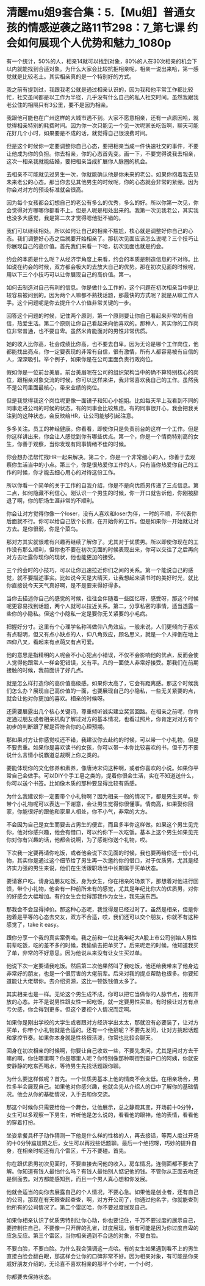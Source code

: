 # 清醒mu姐9套合集：5.【Mu姐】普通女孩的情感逆袭之路11节298：7_第七课 约会如何展现个人优势和魅力_1080p

有一个统计，50%的人，相亲14就可以找到对象，80%的人在30次相亲的机会下以内就能找到合适对象。为什么大家会比较抗拒相亲呢，相亲一说出来哈，第一感觉就是比较老土。其实相亲真的是一个特别好的方式。

我之前有提到过，我跟我老公就是通过相亲认识的，因为我和他平常工作都比较忙，社交虽间都是以工作为半径，几乎没有什么自己的私人社交时间。虽然我跟我老公住的相隔只有3公里，要不是因为相亲。

我跟他可能也在广州这样的大城市遇不到。大家不愿意相亲，还有一点原因哈，就觉得相亲特别的耗费时间。因为你一次只能见一个见一次呢家长吃饭啊，聊天可能花好几个小时，如果要是不成的话，就觉得自己很浪费时间。

但是这个时候你一定要调整你自己心态，要把相亲当成一件快速社交的事件，不要让他成为你的负担。你去相亲，你的心态首先变。画一下，不要觉得说我去相亲，这次一相亲我就能结婚，要把相亲当成扩展你人脉圈的机会。

去相亲不可能就见过男生一次，你就能确认他是你未来的老公。如果你抱着我去见未来老公的心态。那当你去见其他男生的时候呢，你的心态就会非常的紧绷。因为你会对对方的预设标准就会很高。

因为每个女孩都会幻想自己的老公有多么的优秀，多么的好。所以你第一次见，你会觉得对方哪哪你都看不上。但是人呢是相处出来的。我第一次见我老公，其实我也没多大感觉，我是第二次才觉得嗯他挺不错的。

我们可以继续相处。所以如何让自己的相亲不尴尬，核心就是调整好你自己的心态。我们调整好心态之后就要开始相亲了。那初次见面应该怎么说呢？三个技巧让你展现自己的高价值。首先我们来看一下哈，初次见面也就是约会。

约会的本质是什么呢？从经济学角度上来看，约会的本质是制造信息的不对称。比如说在约会的时候，双方都会极大的去放大自己的优势。那在初次见面的时候呢，用以下三个小技巧可以让你展现自己的高价值。第一。

如何去制造对自己有利的信息。你是做什么工作的，这个问题在初次相亲当中是比较容易被问到的。因为两个人嘛都不熟找话题，那最快的方式呢？就是从聊工作入手。这个问题呢是你去提升个人价值非常关键的一步。

回答这个问题的时候，记住两个原则，第一个原则要让你自己看起来非常的有自信，热爱生活。第二个原则让你自己看起来向他喜欢的。那种人，其实你的工作岗位非常普通，也不要自卑。虽然米肯能面对的男性非常优质。

她的收入比你高，社会成绩比你高，也不要去自卑。因为无论是哪个工作岗位，他都能找出亮点，你一定要表现的非常有自信，很有激情，所有人都容易被有自信的人，深深吸引。举个例子，如果你是在公司里面负责行政岗位。

假如你是一位前台美眉。前台美眉呢在公司的组织架构当中的确不算特别核心的岗位，跟相亲对象交流的时候，你可以这样来讲，我非常喜欢我自己的工作。虽然我不是公司里面最核心，带来业绩的岗位。

但是我觉得我这个岗位呢更像一面镜子和知心小姐姐。比如每天早上我看到不同的同事走进公司的时候的状态。有的同事会比较焦虑。有的同事很开心，我会把我关注到的这种状态，会反映给HR，让公司能够引起注意。

多多关注。员工的神经健康。你看看，即使你只是负责前台的这样一个工作。但是你这样讲出来，你会让人感觉到你有哪些优点。第一个，你是一个情商特别高的女生，你善于观察，当你发现有同事情绪不佳的时候。

你会想办法帮忙找HR一起来解决。第二个，你是一个非常细心的人，你善于去观察你生活当中的小点。第三个，你是很热爱你工作的人，只有当你热爱你自己的工作的时候，你才能去细心用心的对待这份工作。

所以你看一个简单的关于工作的自我介绍，你是不是向优质男传递了三点信息。第二点，如何隐藏不利信心。刚认识一个男生的时候，你一开口就告诉他，你刚被辞退了啊，你的职场生涯非常的不顺利。

你会让对方觉得你像一个loser，没有人喜欢和loser为伴，一时的不顺，不代表你后面就不行。你可以给自己放个长假，在开始你的工作。但是如果你一开始就让对方去。是你很弱，你是个菜鸟。

那对方其实就很难有兴趣再继续了解你了。尤其对于优质男。所以即使你现在的工作没有那么顺利，但你也不要在初次见面的时候表现出来，你可以交往了之后再向对方去吐露你现你的现状，他也能更加的接受。

三个约会时的小技巧，可以让你迅速拉近你们之间的关系。第一个能说自己的感觉，就不要描述事实。比如说今天是大晴天，让我想起来读书时的美好时光，就比你直接说今天天气真好啊，是不是要来得好得多。

当你去描述你自己的感觉的时候，往往会伴随着一些回忆呀，感受呀，那这个时候呢更容易找到话题，两个人就可以拉近关系。第二，分享私密的事情，适当透露一些你的小隐私。但这个小隐私一定是要你无关紧要的小毛病。

把握好分寸。这里有个心理学名称叫做仰八角效应。一般来说，人们更倾向于喜欢有点聪明，但又有点小缺点的人，仰八角效应，顾名思义，就是一个人摔倒在地上四仰八叉，看起来有点萌又有点可爱。

他的意思是指精明的人呢会不小心犯点小错误，不仅不会影响他的优点，反而会使人觉得他跟常人一样会犯错误，又有平。凡的一面使人非常好接受。那我们在前期接触的时候，我前面讲了好几点。

就是怎么样打造你的高价值高级感。如果你太高了，它会有距离感。那这个时候我们怎么办？展现自己高价值的一面，也要展现自己的小隐私，一些无关紧要的点，就会让他对你更加的喜欢。相亲的时候呀。

还需要展露出几个核心关键词，尊重倾听诚实建立奖赏回路。在相亲之前呢，你肯定通过朋友或者相亲机构了解过对方的基本情况，也看过照片，你肯定对对方有个初步的判断跟了解是否符合你的心理预期。

那如果对方让你感觉哎还不错，我建议你去赴约的时候，可以带一个小礼物，但是不要贵重。如果你是喜欢读书的女孩，你可以带一本你比较喜欢的书，但千万不要说什么言情小说霸道总裁啊上你之类的。

要能体现你的文化修养和素养，像唐诗宋词这种啊，或者你喜欢的小说。如果你平常自己会做手。可以DIY个手工皂之类的，提着你很会生活，实在不知道送什么，你可以送个书签。比如像木质的那种要显得比较有质感。

为什么我建议你一定要带个小礼物啊？因为相亲一般的情况下，都是男生买单。你带个小礼物呢可以表达一下谢意，会让男生觉得你很懂事。情商高，如果娶你回家，你能很好的跟他和家里人相处，你不小气，非常的大方。

不会因为自己是女生而要去占男生的便宜，而且多半你这样做。如果这个男生见完你，他对你感兴趣，他会有借口，可以约你下一次吃饭。基本上这个男生如果见完你对你有兴趣的话，他都会说啊，为了感谢你送个礼物，哎。

下次我一定要再请你吃饭，或者他会说下次见面的时候，我也要再给你还一份小礼物，其实你是通过这个细节给了男生再一次邀约你的借口，对于优质男，尤其是经济实力强的男生来说，他们在生活跟职场当中长期属于买单状态。

要请客户吃。请身边朋友吃饭，身为女生，你在相亲的场景下，那想着对他进行回馈，带个小礼物，他会有一种前所未有的感觉，尤其是年纪比你大的优质男，对你的好感会大幅增加。有的女生会觉得那我作为女生，我先送东西。

那我会不会显得掉价。那这种心态呢，我觉得是已经过时了。虽然是相亲，但是你抱着是平等的心态去交友，双方不合适，哎，我们还可以交个朋友，你就不有这种感觉了，take it easy。

跟你分享一个我的真实案例哈。我之前和一位比我年纪大A股上市公司创始人男性前辈吃饭，吃的差不多的时候，我偷偷去把单买了。后来呢走的时候，他知道我买了单，非常的不好意思。因为他说从来没有让女生买过单。

他说下次一定要请我吃饭。然后第二次他果然叫了我吃饭，他还给我带来了他身边非常好的朋友，也是一个很厉害的大佬前辈。后来对我的提点帮助也很多。你要知道能让大佬帮你。去介绍资源，这比一顿饭钱值太多了。

其实相亲也是一样。无论这个男生成不成，你可以把它当做你的人脉节点，抱有开放的心态。并不是说男性跟女性一起吃饭，就一定要男性买单。有时候让对方有点亏欠感，你会得到更多。但这个要视个人情况而定啊。

如果你是刚出学校的大学生或者跟对方经济学出太太，那就没有必要装了，让对方买单，你带个小礼物就是合适的。还有一个绝招呢？不要先发问，让对方挑起话题和掌控节奏。如果你本身就是性格很活泼，你常也比较会聊天。

回身在初次相亲的时候啊，你要让自己收敛一些，不要先发问，尤其是问对方去干嘛的啊，你住哪里啊？你是哪里人呢？你特别像那种啊街到查户口的阿姨，你就安安静静的吃东西喝水，等待男生先找话题跟你聊。

为什么要这样做呢？首先。一个优质男基本上他的情商不会太低。在相亲场合，男性多半会展现自己。如果他对你感兴趣，他就会先从介绍人的口中了解你的基础情况。他会从你的基础情况，入手去和你交流。

那这个时候你只需要给他一个舞台，让他展示，总之静观其变，开场前十0分钟，女生可以多观察一下男生，听听他是怎么说的，看看他的眼神，他的表情，看看他的穿着打扮。

坐姿拿餐具杯子动作猜测一下他是什么样的性格的人，再去接话，等两人度过开场的十0分钟尴尬期之后，女生可以再找些话题聊。最后一个绝招呀，巧妙的提升自身，在相亲时呢还有几个雷区，千万不要碰。首先。

你在跟优质男初次见面时，不要直接去问他的收入，房车情况，连侧面都不要去了解。你知道有钱人最怕什么吗？有钱人最怕别人惦记他的钱。不管你从正面去吻还是侧面去。对方都能感知到，而且一个男人真心想和你发展。

他就会适当的向你去展露自己的个人情况，不要心急。如果他是创业者，还有自己的公司，那现在有天眼查起查查，啊，对方开公司了，你通过他名字，你就能查到他所有的公司情况了。第二个雷区哈，你不要过度展现自己。

如果你相亲认识了优质男特别让你心动，你也要记住，千万不要过度的展示自己，要控制住自己，不要像一只开屏的孔雀，过度展现，很有可能是因为你过度自卑的应急反应。第三个雷区，当你相亲遇到不合适的对象，不要白脸。

不要白脸，不要白脸。为什么我会强调这一点哈。有的女生如果遇到看不上的男生直接白脸会翻白眼，那这样会让你的口碑非常不好。因为相亲对象，有可能是你亲戚好朋友介绍的，无论喜不喜欢相亲的那半个小时，一个小时。

你都要去保持状态。